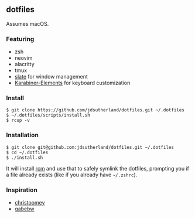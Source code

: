 ## dotfiles

Assumes macOS.

### Featuring
* zsh
* neovim
* alacritty
* tmux
* [slate][] for window management
* [Karabiner-Elements][] for keyboard customization

### Install

    $ git clone https://github.com/jdsutherland/dotfiles.git ~/.dotfiles
    $ ~/.dotfiles/scripts/install.sh
    $ rcup -v

### Installation

    $ git clone git@github.com:jdsutherland/dotfiles.git ~/.dotfiles
    $ cd ~/.dotfiles
    $ ./install.sh

It will install [rcm][] and use that to safely symlink the dotfiles, prompting you
if a file already exists (like if you already have `~/.zshrc`).

[rcm]:https://github.com/thoughtbot/rcm
[slate]:https://github.com/mattr-/slate
[Karabiner-Elements]:https://github.com/pqrs-org/Karabiner-Elements

### Inspiration

- [christoomey](https://github.com/christoomey/dotfiles)
- [gabebw](https://github.com/gabebw/dotfiles)
